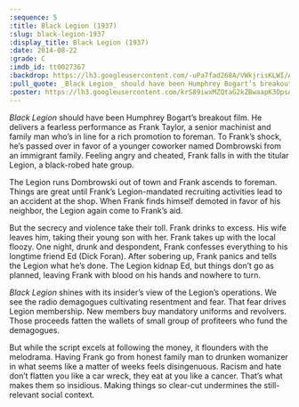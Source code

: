 ```yaml
---
:sequence: 5
:title: Black Legion (1937)
:slug: black-legion-1937
:display_title: Black Legion (1937)
:date: 2014-08-22
:grade: C
:imdb_id: tt0027367
:backdrop: https://lh3.googleusercontent.com/-uPa7fad268A/VWkjrisKLWI/AAAAAAAACuQ/pIhibNovL_M/w1000-rj/black-legion-1937.jpg
:pull_quote: _Black Legion_ should have been Humphrey Bogart’s breakout film.
:poster: https://lh3.googleusercontent.com/krS89iwxMZQtaG2kZBwaapK3OpsATLdTWhOWy_vT76KYIZQgzqVotbG0B4c77uvxM_qJzt-d19F-=w290-rj
---
```

_Black Legion_ should have been Humphrey Bogart’s breakout film. He delivers a fearless performance as Frank Taylor, a senior machinist and family man who’s in line for a rich promotion to foreman. To Frank’s shock, he’s passed over in favor of a younger coworker named Dombrowski from an immigrant family. Feeling angry and cheated, Frank falls in with the titular Legion, a black-robed hate group.

The Legion runs Dombrowski out of town and Frank ascends to foreman. Things are great until Frank’s Legion-mandated recruiting activities lead to an accident at the shop. When Frank finds himself demoted in favor of his neighbor, the Legion again come to Frank’s aid.

But the secrecy and violence take their toll. Frank drinks to excess. His wife leaves him, taking their young son with her. Frank takes up with the local floozy. One night, drunk and despondent, Frank confesses everything to his longtime friend Ed (Dick Foran). After sobering up, Frank panics and tells the Legion what he’s done. The Legion kidnap Ed, but things don’t go as planned, leaving Frank with blood on his hands and nowhere to turn.

_Black Legion_ shines with its insider’s view of the Legion’s operations. We see the radio demagogues cultivating resentment and fear. That fear drives Legion membership. New members buy mandatory uniforms and revolvers. Those proceeds fatten the wallets of small group of profiteers who fund the demagogues.

But while the script excels at following the money, it flounders with the melodrama. Having Frank go from honest family man to drunken womanizer in what seems like a matter of weeks feels disingenuous. Racism and hate don’t flatten you like a car wreck, they eat at you like a cancer. That’s what makes them so insidious. Making things so clear-cut undermines the still-relevant social context.